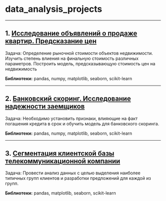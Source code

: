 # data_analysis_projects
***
## 1. [Исследование объявлений о продаже квартир. Предсказание цен](https://github.com/TemirTug/data_analysis_projects/blob/bc240c79f48da256c79440747d6bd03029020446/%D0%98%D1%81%D1%81%D0%BB%D0%B5%D0%B4%D0%BE%D0%B2%D0%B0%D0%BD%D0%B8%D0%B5%20%D0%BE%D0%B1%D1%8A%D1%8F%D0%B2%D0%BB%D0%B5%D0%BD%D0%B8%D0%B9%20%D0%BE%20%D0%BF%D1%80%D0%BE%D0%B4%D0%B0%D0%B6%D0%B5%20%D0%BA%D0%B2%D0%B0%D1%80%D1%82%D0%B8%D1%80.%20%D0%9F%D1%80%D0%B5%D0%B4%D1%81%D0%BA%D0%B0%D0%B7%D0%B0%D0%BD%D0%B8%D0%B5%20%D1%86%D0%B5%D0%BD.ipynb)
Задача: Определение рыночной стоимости объектов недвижимости. Изучить степень влиения на финальную стоимость различных параметров. Построить модель, предсказывающую стоимость цен на недвижимость

  __Библиотеки:__ pandas, numpy, matplotlib, seaborn, scikit-learn
***
## 2. [Банковский скоринг. Исследование надежности заемщиков](https://github.com/TemirTug/data_analysis_projects/blob/f9e32cfdf3c41df607b4e30dca74407a87d2246d/%D0%91%D0%B0%D0%BD%D0%BA%D0%BE%D0%B2%D1%81%D0%BA%D0%B8%D0%B9%20%D1%81%D0%BA%D0%BE%D1%80%D0%B8%D0%BD%D0%B3.%20%D0%98%D1%81%D1%81%D0%BB%D0%B5%D0%B4%D0%BE%D0%B2%D0%B0%D0%BD%D0%B8%D0%B5%20%D0%BD%D0%B0%D0%B4%D0%B5%D0%B6%D0%BD%D0%BE%D1%81%D1%82%D0%B8%20%D0%B7%D0%B0%D0%B5%D0%BC%D1%89%D0%B8%D0%BA%D0%BE%D0%B2.ipynb)
Задача: Необходимо установить признаки, влияющие на факт погашения кредита в срок и обучить модель для банковского скоринга.

  __Библиотеки:__ pandas, numpy, matplotlib, seaborn, scikit-learn
***
## 3. [Сегментация клиентской базы телекоммуникационной компании](https://github.com/TemirTug/data_analysis_projects/blob/10a7ae078cee98bd0cb829e04c73f1195038182e/%D0%98%D1%81%D1%81%D0%BB%D0%B5%D0%B4%D0%BE%D0%B2%D0%B0%D0%BD%D0%B8%D0%B5%20%D0%B1%D0%B0%D0%B7%D1%8B%20%D1%82%D0%B5%D0%BB%D0%B5%D0%BA%D0%BE%D0%BC%D0%BC%D1%83%D0%BD%D0%B8%D0%BA%D0%B0%D1%86%D0%B8%D0%BE%D0%BD%D0%BD%D0%BE%D0%B9%20%D0%BA%D0%BE%D0%BC%D0%BF%D0%B0%D0%BD%D0%B8%D0%B8.ipynb)
Задача: Провести анализ данных с целью выделения наиболее типичных групп клиентов и разработки предложений для каждой из групп.

  __Библиотеки:__ pandas, matplotlib, seaborn, scikit-learn

